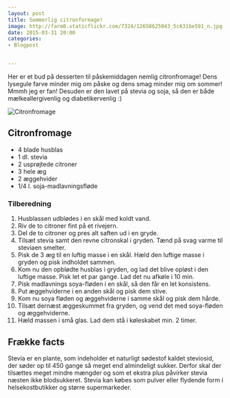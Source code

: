 ```yaml
---
layout: post
title: Sommerlig citronformage!
image: http://farm8.staticflickr.com/7324/12658625043_5c631be591_n.jpg
date: 2015-03-31 20:00
categories:
- Blogpost


---
```

Her er et bud på desserten til påskemiddagen nemlig citronfromage! Dens lysegule farve minder mig om påske og dens smag minder mig om sommer! Mmmh jeg er fan! Desuden er den lavet på stevia og soja, så den er både mælkeallergivenlig og diabetikervenlig :)



![Citronfromage](http://farm8.staticflickr.com/7445/12658497275_bba728715c.jpg)

## Citronfromage
- 4 blade husblas
- 1 dl. stevia
- 2 usprøjtede citroner
- 3 hele æg
- 2 æggehvider 
- 1/4 l. soja-madlavningsfløde 

### Tilberedning
1. Husblassen udblødes i en skål med koldt vand. 
2. Riv de to citroner fint på et rivejern. 
3. Del de to citroner og pres alt saften ud i en gryde. 
4. Tilsæt stevia samt den revne citronskal i gryden. Tænd på svag varme til
   steviaen smelter. 
5. Pisk de 3 æg til en luftig masse i en skål. Hæld den luftige masse i gryden
   og pisk indholdet sammen. 
6. Kom nu den opblødte husblas i gryden, og lad det blive opløst i den luftige
   masse. Pisk let et par gange. Lad det nu afkøle i 10 min. 
7. Pisk madlavnings soya-fløden i en skål, så den får en let konsistens. 
8. Put æggehviderne i en anden skål og pisk dem stive. 
9. Kom nu soya fløden og æggehviderne i samme skål og pisk dem hårde. 
10. Tilsæt dernæst æggeskummet fra gryden, og vend det med soya-fløden og
    æggehviderne. 
11. Hæld massen i små glas. Lad dem stå i køleskabet min. 2 timer.

## Frække facts
Stevia er en plante, som indeholder et naturligt sødestof kaldet steviosid, der
søder op til 450 gange så meget end almindeligt sukker. Derfor skal der
tilsættes meget mindre mængder og som et ekstra plus påvirker stevia næsten ikke
blodsukkeret. Stevia kan købes som pulver eller flydende form i
helsekostbutikker og større supermarkeder.
